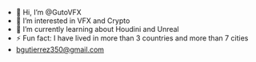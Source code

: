 - 👋 Hi, I’m @GutoVFX
- 👀 I’m interested in VFX and Crypto
- 🌱 I’m currently learning about Houdini and Unreal
- ⚡ Fun fact: I have lived in more than 3 countries and more than 7 cities
- bgutierrez350@gmail.com

<!---
GutoVFX/GutoVFX is a ✨ special ✨ repository because its `README.md` (this file) appears on your GitHub profile.
You can click the Preview link to take a look at your changes.
--->

